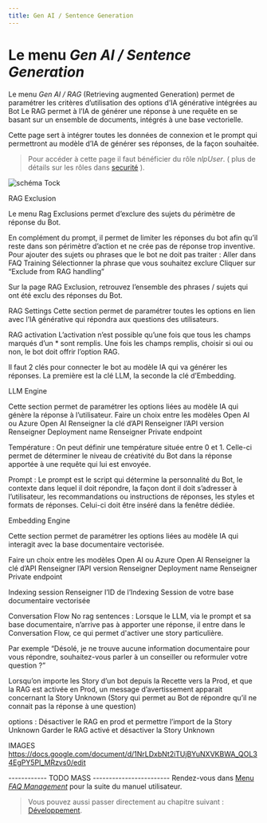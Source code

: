 ```yaml
---
title: Gen AI / Sentence Generation
---
```


# Le menu _Gen AI / Sentence Generation_

Le menu _Gen AI / RAG_ (Retrieving augmented Generation) permet de paramétrer les critères d’utilisation des options d’IA générative intégrées au Bot
Le RAG permet à l’IA de générer une réponse à une requête en se basant sur un ensemble de documents, intégrés à une base vectorielle.

Cette page sert à intégrer toutes les données de connexion et le prompt qui permettront au modèle d’IA de générer ses réponses, de la façon souhaitée.





> Pour accéder à cette page il faut bénéficier du rôle _nlpUser_. ( plus de détails sur les rôles dans [securité](../../../admin/securite.md#rôles) ).


![schéma Tock](../../../img/ecran_faq.png "Ecran de configuration")


RAG Exclusion

Le menu Rag Exclusions permet d’exclure des sujets du périmètre de réponse du Bot.


En complément du prompt, il permet de limiter les réponses du bot afin qu’il reste dans son périmètre d’action et ne crée pas de réponse trop inventive.
Pour ajouter des sujets ou phrases que le bot ne doit pas traiter :
Aller dans FAQ Training
Sélectionner la phrase que vous souhaitez exclure
Cliquer sur “Exclude from RAG handling”

Sur la page RAG Exclusion, retrouvez l’ensemble des phrases / sujets qui ont été exclu des réponses du Bot.


RAG Settings
Cette section permet de paramétrer toutes les options en lien avec l’IA générative qui répondra aux questions des utilisateurs.

RAG activation
L’activation n’est possible qu’une fois que tous les champs marqués d’un * sont remplis.
Une fois les champs remplis, choisir si oui ou non, le bot doit offrir l’option RAG.

Il faut 2 clés pour connecter le bot au modèle IA qui va générer les réponses.
La première est la clé LLM, la seconde la clé d’Embedding.

LLM Engine

Cette section permet de paramétrer les options liées au modèle IA qui génère la réponse à l’utilisateur.
Faire un choix entre les modèles Open AI ou Azure Open AI
Renseigner la clé d’API
Renseigner l’API version
Renseigner Deployment name
Renseigner Private endpoint

Température : On peut définir une température située entre 0 et 1.
Celle-ci permet de déterminer le niveau de créativité du Bot dans la réponse apportée à une requête qui lui est envoyée.

Prompt : Le prompt est le script qui détermine la personnalité du Bot, le contexte dans lequel il doit répondre, la façon dont il doit s’adresser à l’utilisateur, les recommandations ou instructions de réponses, les styles et formats de réponses.
Celui-ci doit être inséré dans la fenêtre dédiée.


Embedding Engine

Cette section permet de paramétrer les options liées au modèle IA qui interagit avec la base documentaire vectorisée.

Faire un choix entre les modèles Open AI ou Azure Open AI
Renseigner la clé d’API
Renseigner l’API version
Renseigner Deployment name
Renseigner Private endpoint

Indexing session
Renseigner l’ID de l’Indexing Session de votre base documentaire vectorisée

Conversation Flow
No rag sentences : Lorsque le LLM, via le prompt et sa base documentaire, n’arrive pas à apporter une réponse, il entre dans le Conversation Flow, ce qui permet d'activer une story particulière.

Par exemple
“Désolé, je ne trouve aucune information documentaire pour vous répondre, souhaitez-vous parler à un conseiller ou reformuler votre question ?”


Lorsqu’on importe les Story d’un bot depuis la Recette vers la Prod, et que la RAG est activée en Prod, un message d’avertissement apparait concernant la Story Unknown (Story qui permet au Bot de répondre qu’il ne connait pas la réponse à une question)


options :
Désactiver le RAG en prod et permettre l’import de la Story Unknown
Garder le RAG activé et désactiver la Story Unknown

IMAGES
https://docs.google.com/document/d/1NrLDxbNt2iTUjBYuNXVKBWA_QOL34EgPY5Pl_MRzvs0/edit


------------ TODO MASS ------------------------
Rendez-vous dans [Menu _FAQ Management_](../faq-management) pour la suite du manuel utilisateur. 

> Vous pouvez aussi passer directement au chapitre suivant : [Développement](../../../dev/modes). 